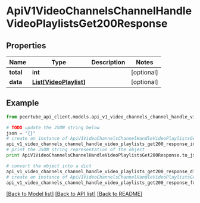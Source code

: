 # ApiV1VideoChannelsChannelHandleVideoPlaylistsGet200Response


## Properties
Name | Type | Description | Notes
------------ | ------------- | ------------- | -------------
**total** | **int** |  | [optional] 
**data** | [**List[VideoPlaylist]**](VideoPlaylist.md) |  | [optional] 

## Example

```python
from peertube_api_client.models.api_v1_video_channels_channel_handle_video_playlists_get200_response import ApiV1VideoChannelsChannelHandleVideoPlaylistsGet200Response

# TODO update the JSON string below
json = "{}"
# create an instance of ApiV1VideoChannelsChannelHandleVideoPlaylistsGet200Response from a JSON string
api_v1_video_channels_channel_handle_video_playlists_get200_response_instance = ApiV1VideoChannelsChannelHandleVideoPlaylistsGet200Response.from_json(json)
# print the JSON string representation of the object
print ApiV1VideoChannelsChannelHandleVideoPlaylistsGet200Response.to_json()

# convert the object into a dict
api_v1_video_channels_channel_handle_video_playlists_get200_response_dict = api_v1_video_channels_channel_handle_video_playlists_get200_response_instance.to_dict()
# create an instance of ApiV1VideoChannelsChannelHandleVideoPlaylistsGet200Response from a dict
api_v1_video_channels_channel_handle_video_playlists_get200_response_form_dict = api_v1_video_channels_channel_handle_video_playlists_get200_response.from_dict(api_v1_video_channels_channel_handle_video_playlists_get200_response_dict)
```
[[Back to Model list]](../README.md#documentation-for-models) [[Back to API list]](../README.md#documentation-for-api-endpoints) [[Back to README]](../README.md)


